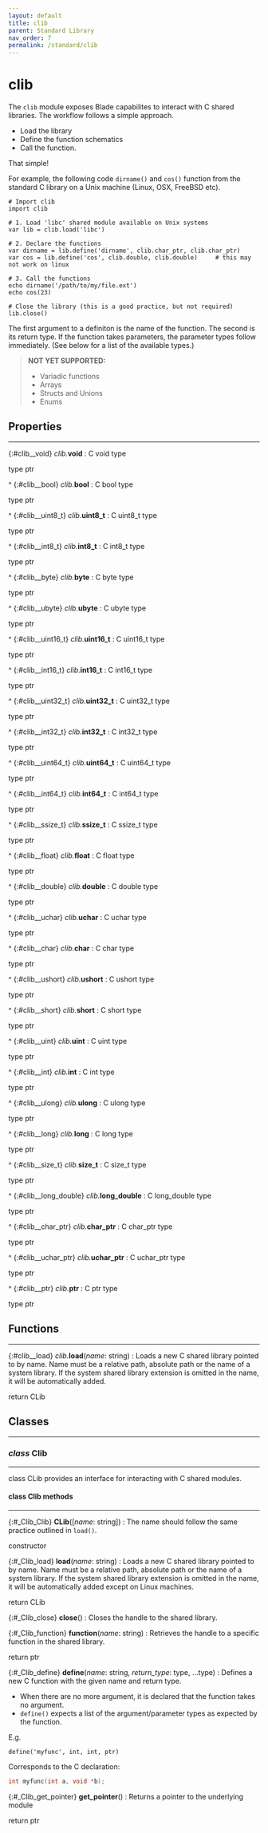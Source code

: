 ```yaml
---
layout: default
title: clib
parent: Standard Library
nav_order: 7
permalink: /standard/clib
---
```


# clib

The `clib` module exposes Blade capabilites to interact with C 
shared libraries. The workflow follows a simple approach.

- Load the library
- Define the function schematics
- Call the function.

That simple!

For example, the following code `dirname()` and `cos()` function from the 
standard C library on a Unix machine (Linux, OSX, FreeBSD etc).

```blade
# Import clib
import clib

# 1. Load 'libc' shared module available on Unix systems
var lib = clib.load('libc')

# 2. Declare the functions
var dirname = lib.define('dirname', clib.char_ptr, clib.char_ptr)
var cos = lib.define('cos', clib.double, clib.double)     # this may not work on linux

# 3. Call the functions
echo dirname('/path/to/my/file.ext')
echo cos(23)

# Close the library (this is a good practice, but not required)
lib.close()
```

The first argument to a definiton is the name of the function. 
The second is its return type. If the function takes parameters, 
the parameter types follow immediately. (See below for a list of the 
available types.)

> **NOT YET SUPPORTED:**
> - Variadic functions
> - Arrays
> - Structs and Unions
> - Enums



<h2>Properties</h2><hr>

{:#clib__void} _clib._**void**
: C void type
   <div class="cite"><span class="hint">type</span> <span>ptr</span></div>



^
{:#clib__bool} _clib._**bool**
: C bool type
   <div class="cite"><span class="hint">type</span> <span>ptr</span></div>



^
{:#clib__uint8_t} _clib._**uint8_t**
: C uint8_t type
   <div class="cite"><span class="hint">type</span> <span>ptr</span></div>



^
{:#clib__int8_t} _clib._**int8_t**
: C int8_t type
   <div class="cite"><span class="hint">type</span> <span>ptr</span></div>



^
{:#clib__byte} _clib._**byte**
: C byte type
   <div class="cite"><span class="hint">type</span> <span>ptr</span></div>



^
{:#clib__ubyte} _clib._**ubyte**
: C ubyte type
   <div class="cite"><span class="hint">type</span> <span>ptr</span></div>



^
{:#clib__uint16_t} _clib._**uint16_t**
: C uint16_t type
   <div class="cite"><span class="hint">type</span> <span>ptr</span></div>



^
{:#clib__int16_t} _clib._**int16_t**
: C int16_t type
   <div class="cite"><span class="hint">type</span> <span>ptr</span></div>



^
{:#clib__uint32_t} _clib._**uint32_t**
: C uint32_t type
   <div class="cite"><span class="hint">type</span> <span>ptr</span></div>



^
{:#clib__int32_t} _clib._**int32_t**
: C int32_t type
   <div class="cite"><span class="hint">type</span> <span>ptr</span></div>



^
{:#clib__uint64_t} _clib._**uint64_t**
: C uint64_t type
   <div class="cite"><span class="hint">type</span> <span>ptr</span></div>



^
{:#clib__int64_t} _clib._**int64_t**
: C int64_t type
   <div class="cite"><span class="hint">type</span> <span>ptr</span></div>



^
{:#clib__ssize_t} _clib._**ssize_t**
: C ssize_t type
   <div class="cite"><span class="hint">type</span> <span>ptr</span></div>



^
{:#clib__float} _clib._**float**
: C float type
   <div class="cite"><span class="hint">type</span> <span>ptr</span></div>



^
{:#clib__double} _clib._**double**
: C double type
   <div class="cite"><span class="hint">type</span> <span>ptr</span></div>



^
{:#clib__uchar} _clib._**uchar**
: C uchar type
   <div class="cite"><span class="hint">type</span> <span>ptr</span></div>



^
{:#clib__char} _clib._**char**
: C char type
   <div class="cite"><span class="hint">type</span> <span>ptr</span></div>



^
{:#clib__ushort} _clib._**ushort**
: C ushort type
   <div class="cite"><span class="hint">type</span> <span>ptr</span></div>



^
{:#clib__short} _clib._**short**
: C short type
   <div class="cite"><span class="hint">type</span> <span>ptr</span></div>



^
{:#clib__uint} _clib._**uint**
: C uint type
   <div class="cite"><span class="hint">type</span> <span>ptr</span></div>



^
{:#clib__int} _clib._**int**
: C int type
   <div class="cite"><span class="hint">type</span> <span>ptr</span></div>



^
{:#clib__ulong} _clib._**ulong**
: C ulong type
   <div class="cite"><span class="hint">type</span> <span>ptr</span></div>



^
{:#clib__long} _clib._**long**
: C long type
   <div class="cite"><span class="hint">type</span> <span>ptr</span></div>



^
{:#clib__size_t} _clib._**size_t**
: C size_t type
   <div class="cite"><span class="hint">type</span> <span>ptr</span></div>



^
{:#clib__long_double} _clib._**long_double**
: C long_double type
   <div class="cite"><span class="hint">type</span> <span>ptr</span></div>



^
{:#clib__char_ptr} _clib._**char_ptr**
: C char_ptr type
   <div class="cite"><span class="hint">type</span> <span>ptr</span></div>



^
{:#clib__uchar_ptr} _clib._**uchar_ptr**
: C uchar_ptr type
   <div class="cite"><span class="hint">type</span> <span>ptr</span></div>



^
{:#clib__ptr} _clib._**ptr**
: C ptr type
   <div class="cite"><span class="hint">type</span> <span>ptr</span></div>





<h2>Functions</h2><hr>

{:#clib__load} _clib_.**load**(_name_: string)
: Loads a new C shared library pointed to by name. Name must be a 
  relative path, absolute path or the name of a system library. 
  If the system shared library extension is omitted in the name, 
  it will be automatically added.
   <div class="cite"><span class="hint">return</span> <span>CLib</span></div>





<h2>Classes</h2><hr>



### _class_ Clib 
---

class CLib provides an interface for interacting with C shared modules.


#### class Clib methods
---

{:#_Clib_Clib} **CLib**([_name_: string])
: The name should follow the same practice outlined in `load()`.
   <div class="cite"><span class="hint">constructor</span> <span></span></div>



{:#_Clib_load} **load**(_name_: string)
: Loads a new C shared library pointed to by name. Name must be a 
  relative path, absolute path or the name of a system library. 
  If the system shared library extension is omitted in the name, 
  it will be automatically added except on Linux machines.
   <div class="cite"><span class="hint">return</span> <span>CLib</span></div>



{:#_Clib_close} **close**()
: Closes the handle to the shared library.


{:#_Clib_function} **function**(_name_: string)
: Retrieves the handle to a specific function in the shared library.
   <div class="cite"><span class="hint">return</span> <span>ptr</span></div>



{:#_Clib_define} **define**(_name_: string, _return_type_: type, ...type)
: Defines a new C function with the given name and return type.
  -  When there are no more argument, it is declared that the function
     takes no argument.
  -  `define()` expects a list of the argument/parameter types as expected
     by the function.
  
  E.g.
  
  ```blade
  define('myfunc', int, int, ptr)
  ```
  
  Corresponds to the C declaration:
  
  ```c
  int myfunc(int a, void *b);
  ```


{:#_Clib_get_pointer} **get_pointer**()
: Returns a pointer to the underlying module
   <div class="cite"><span class="hint">return</span> <span>ptr</span></div>




